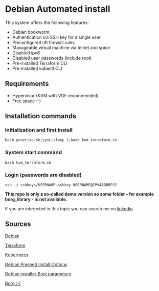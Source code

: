 # Debian Automated install

This system offers the following features:

  * Debian bookworm
  * Authentication via SSH key for a single user
  * Preconfigured nft firewall rules
  * Manageable virtual machine via telnet and spice
  * Disabled ipv6
  * Disabled user passwords (include root)
  * Pre-installed Terraform CLI
  * Pre-installed kubectl CLI

## Requirements

  * Hypervisor (KVM with VDE recommended)
  * Free space :-)

## Installation commands

### Initialization and first install

    bash generiso.sh;sync;sleep 1;bash kvm_terraform.sh

### System start command

    bash kvm_terraform.sh

### Login (passwords are disabled)

    ssh -i sshkeys/USERNAME.sshkey USERNAME@IPV4ADDRESS

**This repo is only a so-called demo version so some folder - for example borg_library - is not available.**

If you are interested in this topic you can search me on [linkedin](https://hu.linkedin.com/in/zoltan-foldi-663797209?trk=people-guest_people_search-card)

## Sources

[Debian](https://www.debian.org/)

[Terraform](https://www.terraform.io/)

[Kubernetes](https://kubernetes.io/)

[Debian Preseed Install Options](https://people.debian.org/~plessy/DebianInstallerDebconfTemplates.html)

[Debian installer Boot parameters](https://www.debian.org/releases/buster/s390x/ch05s02.en.html)

[Borg :-)](https://en.wikipedia.org/wiki/Borg)
